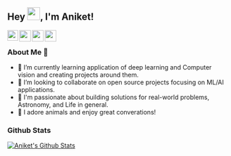 ## Hey <img src="https://github.com/TheDudeThatCode/TheDudeThatCode/blob/master/Assets/Hi.gif" width="29px">, I'm Aniket!

<a href="https://www.linkedin.com/in/aniket-ydv/">
  <img align="left" width="24px" src="https://cdn.jsdelivr.net/npm/simple-icons@v3/icons/linkedin.svg"  />
</a>
<a href="https://twitter.com/Aniket_ydv">
  <img align="left" width="26px" src="https://cdn.jsdelivr.net/npm/simple-icons@v3/icons/twitter.svg" />
</a>
<a href="mailto:anikety0000@gmail.com">
  <img align="left" width="26px" src="https://cdn.jsdelivr.net/npm/simple-icons@v3/icons/gmail.svg" />
</a>
<a href="https://aniketydv.hashnode.dev/">
  <img align="left" width="26px" src="https://cdn.jsdelivr.net/npm/simple-icons@v3/icons/medium.svg" />
</a>

<br />



### About Me 🚀

- 🌱 I’m currently learning application of deep learning and Computer vision and creating projects around them.
- 💞️ I’m looking to collaborate on open source projects focusing on ML/AI applications.
- 👀 I'm passionate about building solutions for real-world problems, Astronomy, and Life in general.
- 🐼 I adore animals and enjoy great converations!


### Github Stats

[![Aniket's Github Stats](https://github-readme-stats.vercel.app/api?username=AniketYadav17&count_private=true&theme=default&show_icons=true)](https://github.com/AniketYadav17)
